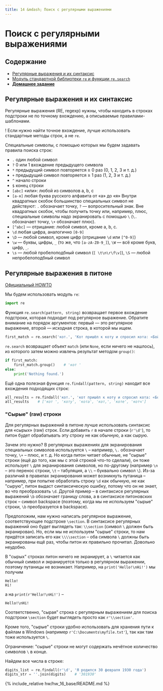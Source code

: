 ```yaml
---
title: 14 &mdash; Поиск с регулярными выражениями
---
```


# Поиск с регулярными выражениями

## Содержание

* [Регулярные выражения и их синтаксис](#регулярные-выражения-и-их-синтаксис)
* [Модуль стандартной библиотеки `re` и функции `re.search`](#регулярные-выражения-в-питоне)
* [**Домашнее задание**](#домашнее-задание)



## Регулярные выражения и их синтаксис

Регулярные выражения (RE, regexp) нужны, чтобы находить в строках подстроки не по точному вхождению, а описываемые правилами-шаблонами.

! Если нужно найти точное вхождение, лучше использовать стандартные методы строк, а не `re`.

Специальные символы, с помощью которых мы будем задавать правила поиска строк:

* `.` один любой символ
* `?` 0 или 1 вхождение предыдущего символа
* `*` предыдущий символ повторяется ≥ 0 раз (0, 1, 2, 3 и т. д.)
* `+` предыдущий символ повторяется ≥ 1 раз (1, 2, 3 и т. д.)
* `^` начало строки
* `$` конец строки
* `[abc]` «или»: любой из символов а, b, c
* `[а-я]` любая буква русского алфавита от «а» до «я» Внутри квадратных скобок большинство специальных символ не действуют: `.` обозначает точку, `?` — вопросительный знак. Вне квадратных скобок, чтобы получить точку или, например, плюс, специальные символы надо экранировать с помощью `\` (`\.` обозначает точку, `\+` обозначает плюс).
* `[^abc]` — отрицание: любой символ, кроме a, b, c.
* `\d` любая цифра, аналогично `[0-9]`
* `\D` — любой символ, кроме цифр (отрицание `\d` или `[^0-9]`)
* `\w` — буквы, цифры, `_` (то же, что `[a-zA-Z0-9_]`), `\W` — всё кроме букв, цифр, `_`.
* `\s` — любой пробелоподбный символ (`[ \t\n\r\f\v]`), `\S` — любой непробелоподбный символ


## Регулярные выражения в питоне

[Официальный HOWTO](https://docs.python.org/howto/regex.html)


Мы будем использовать модуль `re`:

```python
import re
```

Функция `re.search(pattern, string)` возвращает первое вхождение подстроки, которая подходит под регулярное выражение. Обратите внимание на порядок аргументов: первый — это регулярное выражение, второй — исходная строка, в которой мы ищем.

```python
first_match = re.search('кот.', 'Кот пришёл к коту и спросил кота: «Бойкот, котелок или скотч?»')
```

`re.search` возвращает объект `match` (или `None`, если ничего не нашлось), из которого затем можно извлечь результат методом `group()`:

```python
if first_match:
    first_match.group()    # 'кот '
else:
    print('Nothing found.')
```

Ещё одна полезная функция `re.findall(pattern, string)` находит все вхождения подходящих строк:

```python
all_results = re.findall('кот.', 'кот пришёл к коту и спросил кота: «Бойкот, котелок или скотч?»')
all_results    # ['кот ', 'коту', 'кота', 'кот,', 'коте', 'котч']
```

### "Сырые" (raw) строки

Для регулярных выражений в питоне лучше использовать синтаксис для «сырых» (raw) строк. Если добавить `r` в начале строки (`r'\d'`), то питон будет обрабатывать эту строку не как обычную, а как сырую.

Зачем это нужно? В регулярных выражениях для экранирования специальных символов используется `\` – например, `\.` обозначает точку, `\+` – плюс, и т. д. Но когда питон читает обычные, не "сырые" строки (ещё до того, как мы с этой строкой что-то сделали), он тоже использует `\` для экранирования символов, но по-другому (например `\n` – это перенос строки, `\t` – табуляция, а `\\` – буквально символ `\`). Из-за различий в правилах экранирования может возникнуть путаница – например, при попытке обработать строку `\d` как обычную, не как "сырую", питон выдаст синтаксическую ошибку, потому что он не знает, во что преобразовать `\d`. Другой пример – в синтаксисе регулярных выражений `\b` обозначает границу слова, а в синтаксисе питоновских строк – символ backspace (поэтому, когда мы не используем "сырые" строки, `\b` преобразуется в backspace).

Предположим, нам нужно написать регулярное выражение, соответствующее подстроке `\section`. В синтаксисе регулярных выражений оно будет выглядеть так: `\\section` (символ `\` должен быть экранирован). Но, если мы не используем "сырые" строки, то нам придётся записать его как `\\\\section` – оба символа `\` должны быть экранированы ещё раз, чтобы питон их правильно прочитал. Довольно неудобно.

В "сырых" строках питон ничего не экранирует, а `\` читается как обычный символ и экранируется только в регулярном выражении, поэтому путаницы не возникает. Например, на `print('Hello!\nHi!')` мы получим
```
Hello!
Hi!
```
a на `print(r'Hello!\nHi!')` –
```
Hello!\nHi!
```
Соответственно, "сырая" строка с регулярным выражением для поиска подстроки `\section` будет выглядеть просто как `r'\\section'`.

Кроме того, "сырые" строки удобно использовать для хранения пути к файлам в Windows (например `r'C:\Documents\myfile.txt'`), так как там тоже используется `\`.

Ограничение: "сырые" строки не могут содержать нечётное количество символов `\` в конце.

Найдем все числа в строке:

```python
digits_list = re.findall(r'\d', 'Я родился 30 февраля 1930 года')
digits_str = ''.join(digits)    # '301930'
```

<!-- ====================================================================== -->

{% include_relative hw/hw_16_base/README.md %}

